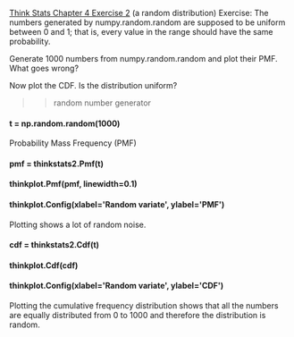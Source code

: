[Think Stats Chapter 4 Exercise 2](http://greenteapress.com/thinkstats2/html/thinkstats2005.html#toc41) (a random distribution)
Exercise: The numbers generated by numpy.random.random are supposed to be uniform between 0 and 1; that is, every value in the range should have the same probability.

Generate 1000 numbers from numpy.random.random and plot their PMF. What goes wrong?

Now plot the CDF. Is the distribution uniform?
>> random number generator
#### t = np.random.random(1000)

Probability Mass Frequency (PMF)
#### pmf = thinkstats2.Pmf(t)
#### thinkplot.Pmf(pmf, linewidth=0.1)
#### thinkplot.Config(xlabel='Random variate', ylabel='PMF')

Plotting shows a lot of random noise.

#### cdf = thinkstats2.Cdf(t)
#### thinkplot.Cdf(cdf)
#### thinkplot.Config(xlabel='Random variate', ylabel='CDF')

Plotting the cumulative frequency distribution shows that all the numbers are equally distributed from 0 to 1000 and therefore the distribution is random. 





